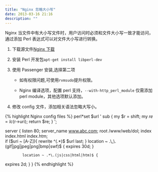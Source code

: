 ```yaml
---
title: "Nginx 忽略大小写"
date: 2013-03-16 21:16
description: ""
---
```


Nginx 当文件中有大小写文件时，用户访问时必须和文件大小写一致才能访问，通过添加 Perl 表达式可以对文件大小写进行转换。

1. 下载源文件[Nginx 下载](http://nginx.org/en/download.html)

2. 安装 Perl 开发包`apt-get install libperl-dev`

3. 使用 Passenger 安装,选择第二项

   - 如有权限问题,可使用`rvmsudo`提升权限。

   - Nginx 编译选项，配置 perl 支持，`--with-http_perl_module` 仅需添加 perl module，其他选项默认添加。

4. 修改 config 文件，添加相关语法忽略大写小。

{% highlight Nginx config files %}
perl*set $url '
        sub {
                my $r = shift;
my $re = lc($r->uri);
return $re;
        }
    ';  
    
server {
	        listen       80;
	        server_name  www.abc.com;
	        root /www/web/dol;
	        index index.html index.htm;     
			if ($uri ~ [A-Z]){
rewrite ^(.*)$ $url last;
}
location ~ .\_\.(gif|jpg|jpeg|png|bmp|swf)$ {
	                expires      30d;
	        }
	
	        location ~ .*\.(js|css|html|htm)$ {
expires 2d;
}
}
{% endhighlight %}
